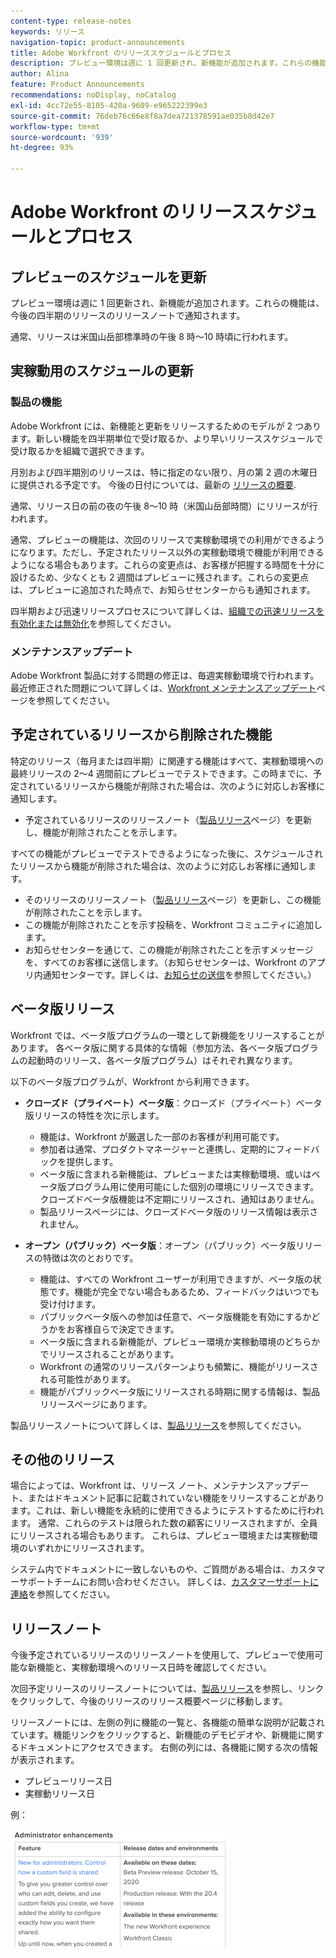 ```yaml
---
content-type: release-notes
keywords: リリース
navigation-topic: product-announcements
title: Adobe Workfront のリリーススケジュールとプロセス
description: プレビュー環境は週に 1 回更新され、新機能が追加されます。これらの機能は、今後の四半期のリリースのリリースノートで通知されます。
author: Alina
feature: Product Announcements
recommendations: noDisplay, noCatalog
exl-id: 4cc72e55-8105-420a-9609-e965222399e3
source-git-commit: 76deb76c66e8f8a7dea721378591ae035b8d42e7
workflow-type: tm+mt
source-wordcount: '939'
ht-degree: 93%

---
```


# Adobe Workfront のリリーススケジュールとプロセス

## プレビューのスケジュールを更新

プレビュー環境は週に 1 回更新され、新機能が追加されます。これらの機能は、今後の四半期のリリースのリリースノートで通知されます。

通常、リリースは米国山岳部標準時の午後 8 時～10 時頃に行われます。

## 実稼動用のスケジュールの更新

### 製品の機能


Adobe Workfront には、新機能と更新をリリースするためのモデルが 2 つあります。新しい機能を四半期単位で受け取るか、より早いリリーススケジュールで受け取るかを組織で選択できます。

月別および四半期別のリリースは、特に指定のない限り、月の第 2 週の木曜日に提供される予定です。 今後の日付については、最新の [リリースの概要](/help/quicksilver/product-announcements/product-releases/product-releases.md).

通常、リリース日の前の夜の午後 8～10 時（米国山岳部時間）にリリースが行われます。

通常、プレビューの機能は、次回のリリースで実稼動環境での利用ができるようになります。ただし、予定されたリリース以外の実稼動環境で機能が利用できるようになる場合もあります。これらの変更点は、お客様が把握する時間を十分に設けるため、少なくとも 2 週間はプレビューに残されます。これらの変更点は、プレビューに追加された時点で、お知らせセンターからも通知されます。

四半期および迅速リリースプロセスについて詳しくは、[組織での迅速リリースを有効化または無効化](/help/quicksilver/administration-and-setup/set-up-workfront/configure-system-defaults/enable-fast-release-process.md)を参照してください。

### メンテナンスアップデート

Adobe Workfront 製品に対する問題の修正は、毎週実稼動環境で行われます。最近修正された問題について詳しくは、[Workfront メンテナンスアップデート](https://experienceleague.adobe.com/docs/workfront-known-issues/releases/current-updates.html?lang=ja)ページを参照してください。

## 予定されているリリースから削除された機能

特定のリリース（毎月または四半期）に関連する機能はすべて、実稼動環境への最終リリースの 2～4 週間前にプレビューでテストできます。この時までに、予定されているリリースから機能が削除された場合は、次のように対応しお客様に通知します。

* 予定されているリリースのリリースノート（[製品リリース](../../product-announcements/product-releases/product-releases.md)ページ）を更新し、機能が削除されたことを示します。

すべての機能がプレビューでテストできるようになった後に、スケジュールされたリリースから機能が削除された場合は、次のように対応しお客様に通知します。

* そのリリースのリリースノート（[製品リリース](../../product-announcements/product-releases/product-releases.md)ページ）を更新し、この機能が削除されたことを示します。
* この機能が削除されたことを示す投稿を、Workfront コミュニティに追加します。
* お知らせセンターを通じて、この機能が削除されたことを示すメッセージを、すべてのお客様に送信します。（お知らせセンターは、Workfront のアプリ内通知センターです。詳しくは、[お知らせの送信](../../administration-and-setup/get-started-wf-administration/view-send-announcements.md)を参照してください。）

## ベータ版リリース

Workfront では、ベータ版プログラムの一環として新機能をリリースすることがあります。
各ベータ版に関する具体的な情報（参加方法、各ベータ版プログラムの起動時のリリース、各ベータ版プログラム）はそれぞれ異なります。

以下のベータ版プログラムが、Workfront から利用できます。

* **クローズド（プライベート）ベータ版**：クローズド（プライベート）ベータ版リリースの特性を次に示します。

   * 機能は、Workfront が厳選した一部のお客様が利用可能です。
   * 参加者は通常、プロダクトマネージャーと連携し、定期的にフィードバックを提供します。
   * ベータ版に含まれる新機能は、プレビューまたは実稼動環境、或いはベータ版プログラム用に使用可能にした個別の環境にリリースできます。クローズドベータ版機能は不定期にリリースされ、通知はありません。
   * 製品リリースページには、クローズドベータ版のリリース情報は表示されません。

* **オープン（パブリック）ベータ版**：オープン（パブリック）ベータ版リリースの特徴は次のとおりです。

   * 機能は、すべての Workfront ユーザーが利用できますが、ベータ版の状態です。機能が完全でない場合もあるため、フィードバックはいつでも受け付けます。
   * パブリックベータ版への参加は任意で、ベータ版機能を有効にするかどうかをお客様自らで決定できます。
   * ベータ版に含まれる新機能が、プレビュー環境か実稼動環境のどちらかでリリースされることがあります。
   * Workfront の通常のリリースパターンよりも頻繁に、機能がリリースされる可能性があります。
   * 機能がパブリックベータ版にリリースされる時期に関する情報は、製品リリースページにあります。

製品リリースノートについて詳しくは、[製品リリース](../../product-announcements/product-releases/product-releases.md)を参照してください。

## その他のリリース

場合によっては、Workfront は、リリース ノート、メンテナンスアップデート、またはドキュメント記事に記載されていない機能をリリースすることがあります。これは、新しい機能を永続的に使用できるようにテストするために行われます。 通常、これらのテストは限られた数の顧客にリリースされますが、全員にリリースされる場合もあります。 これらは、プレビュー環境または実稼動環境のいずれかにリリースされます。

システム内でドキュメントに一致しないものや、ご質問がある場合は、カスタマーサポートチームにお問い合わせください。 詳しくは、[カスタマーサポートに連絡](../../workfront-basics/tips-tricks-and-troubleshooting/contact-customer-support.md)を参照してください。

## リリースノート

今後予定されているリリースのリリースノートを使用して、プレビューで使用可能な新機能と、実稼動環境へのリリース日時を確認してください。

次回予定リリースのリリースノートについては、[製品リリース](../../product-announcements/product-releases/product-releases.md)を参照し、リンクをクリックして、今後のリリースのリリース概要ページに移動します。

リリースノートには、左側の列に機能の一覧と、各機能の簡単な説明が記載されています。機能リンクをクリックすると、新機能のデモビデオや、新機能に関するドキュメントにアクセスできます。 右側の列には、各機能に関する次の情報が表示されます。

* プレビューリリース日
* 実稼動リリース日

例：

![](assets/release-notes-350x189.png)
